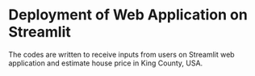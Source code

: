 # Deployment of Web Application on Streamlit
The codes are written to receive inputs from users on Streamlit web application and estimate house price in King County, USA.
